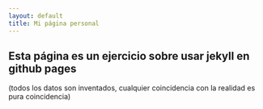 ```yaml
---
layout: default
title: Mi página personal
---
```


## Esta página es un ejercicio sobre usar jekyll en github pages
(todos los datos son inventados, cualquier coincidencia con la realidad es pura coincidencia)

